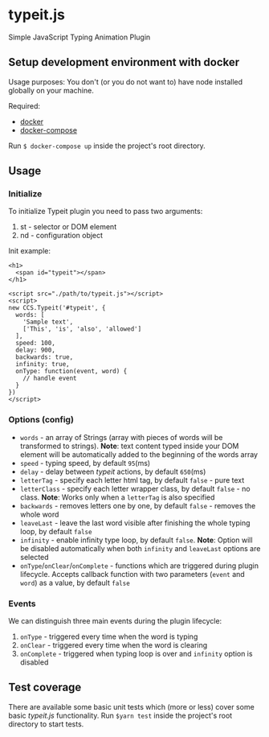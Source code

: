 # typeit.js
Simple JavaScript Typing Animation Plugin

## Setup development environment with docker
Usage purposes: You don't (or you do not want to) have node installed globally on your machine.

Required:
- [docker](https://docs.docker.com/install/)
- [docker-compose](https://docs.docker.com/compose/)

Run `$ docker-compose up` inside the project's root directory.

## Usage
### Initialize

To initialize Typeit plugin you need to pass two arguments:
1. st - selector or DOM element
2. nd - configuration object

Init example:
```
<h1>
  <span id="typeit"></span>
</h1>

<script src="./path/to/typeit.js"></script>
<script>
new CCS.Typeit('#typeit', {
  words: [
    'Sample text',
    ['This', 'is', 'also', 'allowed']
  ],
  speed: 100,
  delay: 900,
  backwards: true,
  infinity: true,
  onType: function(event, word) {
    // handle event
  }
})
</script>
```
### Options (config)
- `words` - an array of Strings (array with pieces of words will be transformed to strings). **Note**: text content typed inside your DOM element will be automatically added to the beginning of the words array
- `speed` - typing speed, by default `95`(ms)
- `delay` - delay between *typeit* actions, by default `650`(ms)
- `letterTag` - specify each letter html tag, by default `false` - pure text
- `letterClass` - specify each letter wrapper class, by default `false` - no class. **Note**: Works only when a `letterTag` is also specified
- `backwards` - removes letters one by one, by default `false` - removes the whole word
- `leaveLast` - leave the last word visible after finishing the whole typing loop, by default `false`
- `infinity` - enable infinity type loop, by default `false`. **Note**: Option will be disabled automatically when both `infinity` and `leaveLast` options are selected
- `onType`/`onClear`/`onComplete` - functions which are triggered during plugin lifecycle. Accepts callback function with two parameters (`event` and `word`) as a value, by default `false`
### Events
We can distinguish three main events during the plugin lifecycle:
1. `onType` - triggered every time when the word is typing
2. `onClear` - triggered every time when the word is clearing
3. `onComplete` - triggered when typing loop is over and `infinity` option is disabled

## Test coverage
There are available some basic unit tests which (more or less) cover some basic *typeit.js* functionality.
Run `$yarn test` inside the project's root directory to start tests.
